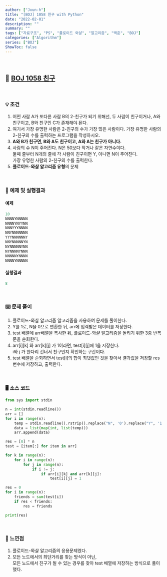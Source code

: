 ```yaml
---
author: ["Jxun-h"]
title: "[BOJ] 1058 친구 with Python"
date: "2022-02-01"
description: ""
summary: ""
tags: ["자료구조", "PS", "플로이드 와샬", "알고리즘", "백준", "BOJ"]
categories: ["Algorithm"]
series: ["BOJ"]
ShowToc: false
---
```


<br>

## 📌 <a href="https://www.acmicpc.net/problem/1058" target="_blank">BOJ 1058 친구</a>

<br>

### 💡 조건

1.  어떤 사람 A가 또다른 사람 B의 2-친구가 되기 위해선, 두 사람이 친구이거나, A와 친구이고, B와 친구인 C가 존재해야 된다.
2.  여기서 가장 유명한 사람은 2-친구의 수가 가장 많은 사람이다. 가장 유명한 사람의 2-친구의 수를 출력하는 프로그램을 작성하시오.
3.  **A와 B가 친구면, B와 A도 친구이고, A와 A는 친구가 아니다.**
4.  사람의 수 N이 주어진다. N은 50보다 작거나 같은 자연수이다.  
    둘째 줄부터 N개의 줄에 각 사람이 친구이면 Y, 아니면 N이 주어진다.  
    가장 유명한 사람의 2-친구의 수를 출력한다.
5.  **플로이드-와샬 알고리즘 유형**의 문제

<br>

### 🔖 예제 및 실행결과

#### 예제

```py
10
NNNNYNNNNN
NNNNYNYYNN
NNNYYYNNNN
NNYNNNNNNN
YYYNNNNNNY
NNYNNNNNYN
NYNNNNNYNN
NYNNNNYNNN
NNNNNYNNNN
NNNNYNNNNN
```

#### 실행결과

```py
8
```

<br>

### ⌨️ 문제 풀이

1.  플로이드-와샬 알고리즘 알고리즘을 사용하여 문제를 풀이한다.
2.  Y를 1로, N을 0으로 변환한 뒤, arr에 입력받은 데이터를 저장한다.
3.  test 배열에 arr배열을 복사한 뒤, 플로이드-와샬 알고리즘을 돌리기 위한 3중 반복문을 순회한다.
4.  arr\[i\]\[k\] 와 arr\[k\]\[j\] 가 1이라면, test\[i\]\[j\]에 1을 저장한다.  
    i와 j 가 한다리 건너서 친구인지 확인하는 구간이다.
5.  test 배열을 순회하면서 test\[i\]의 합이 최댓값인 것을 찾아서 결과값을 저장할 res 변수에 저장하고, 출력한다.

<br>

### 🖥 소스 코드

```py
from sys import stdin

n = int(stdin.readline())
arr = []
for i in range(n):
    temp = stdin.readline().rstrip().replace("N", '0').replace("Y", '1')
    data = list(map(int, list(temp)))
    arr.append(data)

res = [0] * n
test = [item[:] for item in arr]

for k in range(n):
    for i in range(n):
        for j in range(n):
            if i != j:
                if arr[i][k] and arr[k][j]:
                    test[i][j] = 1

res = 0
for i in range(n):
    friends = sum(test[i])
    if res < friends:
        res = friends

print(res)
```

<br>

### 💾 느낀점

1.  플로이드-와샬 알고리즘의 응용문제였다.
2.  모든 노드에서의 최단거리를 찾는 방식이 아닌,  
    모든 노드에서 친구가 될 수 있는 경우를 찾아 test 배열에 저장하는 방식으로 풀이했다.

